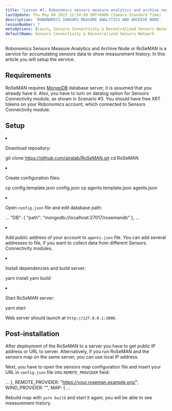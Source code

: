 ```yaml
---
title: "Lesson #7, Robonomics sensors measure analytics and archive node"
lastUpdate: Thu May 04 2023 12:54:09 GMT+0400 (Samara Standard Time)
description: 'ROBONOMICS SENSORS MEASURE ANALYTICS AND ARCHIVE NODE'
lessonNumber: 7
metaOptions: [Learn, Sensors Connectivity & Decentralized Sensors Network]
defaultName: Sensors Connectivity & Decentralized Sensors Network
---
```


Robonomics Sensors Measure Analytics and Archive Node or RoSeMAN is a service for accumulating sensors data to show measurement history. In this article you will setup the service.

## Requirements

RoSeMAN requires [MongoDB](https://www.mongodb.com/docs/manual/introduction/) database server, it is assumed that you already have it. Also, you have to turn on datalog option for Sensors Connectivity module, as shown in Scenario #3. You should have free XRT tokens on your Robonomics account, which connected to Sensors Connectivity module. 


## Setup

<List type="numbers">

<li>

Download repository:

<LessonCodeWrapper codeClass="big-code" language="bash">git clone https://github.com/airalab/RoSeMAN.git
cd RoSeMAN</LessonCodeWrapper>

</li>


<li>

Create configuration files:

<LessonCodeWrapper codeClass="big-code" language="bash">cp config.template.json config.json
cp agents.template.json agents.json</LessonCodeWrapper>

</li>

<li>

Open `config.json` file and edit database path:

<LessonCodeWrapper codeClass="big-code" language="json">...
  "DB": {
    "path": "mongodb://localhost:27017/rosemandb"
  },
...</LessonCodeWrapper>

</li>


<li>

Add public address of your account to `agents.json` file. You can add several addresses to file, if you want to collect data from different Sensors Connectivity modules.

</li>


<li>

Install dependencies and build server:

<LessonCodeWrapper language="bash">yarn install
yarn build</LessonCodeWrapper>

</li>


<li>

Start RoSeMAN server:

<LessonCodeWrapper language="bash">yarn start</LessonCodeWrapper>

Web server should launch at `http://127.0.0.1:3000`.

</li>

</List>

## Post-installation

After deployment of the RoSeMAN to a server you have to get public IP address or URL to server. Alternatively, if you run RoSeMAN and the sensors map on the same server, you can use local IP address.

Next, you have to open the sensors map configuration file and insert your URL in `config.json` file into `REMOTE_PROVIDER` field:


<LessonCodeWrapper codeClass="big-code" language="json">...
  },
  REMOTE_PROVIDER: "https://your.roseman.example.org/",
  WIND_PROVIDER: "",
  MAP: {
...</LessonCodeWrapper>

Rebuild map with `yarn build` and start it again; you will be able to see measurement history.